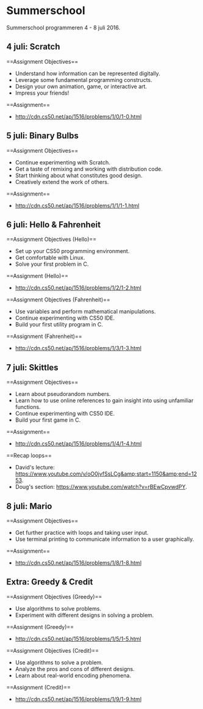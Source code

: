 # Summerschool
Summerschool programmeren 4 - 8 juli 2016.

## 4 juli: Scratch
==Assignment Objectives== 
* Understand how information can be represented digitally.
* Leverage some fundamental programming constructs.
* Design your own animation, game, or interactive art.
* Impress your friends!

==Assignment== 
* http://cdn.cs50.net/ap/1516/problems/1/0/1-0.html

## 5 juli: Binary Bulbs
==Assignment Objectives== 
* Continue experimenting with Scratch.
* Get a taste of remixing and working with distribution code.
* Start thinking about what constitutes good design.
* Creatively extend the work of others.

==Assignment== 
* http://cdn.cs50.net/ap/1516/problems/1/1/1-1.html

## 6 juli: Hello & Fahrenheit
==Assignment Objectives (Hello)== 
* Set up your CS50 programming environment.
* Get comfortable with Linux.
* Solve your first problem in C.

==Assignment (Hello)== 
* http://cdn.cs50.net/ap/1516/problems/1/2/1-2.html

==Assignment Objectives (Fahrenheit)== 
* Use variables and perform mathematical manipulations.
* Continue experimenting with CS50 IDE.
* Build your first utility program in C.

==Assignment (Fahrenheit)== 
* http://cdn.cs50.net/ap/1516/problems/1/3/1-3.html

## 7 juli: Skittles
==Assignment Objectives== 
* Learn about pseudorandom numbers.
* Learn how to use online references to gain insight into using unfamiliar functions.
* Continue experimenting with CS50 IDE.
* Build your first game in C.

==Assignment== 
* http://cdn.cs50.net/ap/1516/problems/1/4/1-4.html

==Recap loops==
* David's lecture: https://www.youtube.com/v/oO0jvfSsLCg&amp;start=1150&amp;end=1253.
* Doug's section: https://www.youtube.com/watch?v=rBEwCpvwdPY.

## 8 juli: Mario
==Assignment Objectives== 
* Get further practice with loops and taking user input.
* Use terminal printing to communicate information to a user graphically.

==Assignment== 
* http://cdn.cs50.net/ap/1516/problems/1/8/1-8.html

## Extra: Greedy & Credit
==Assignment Objectives (Greedy)== 
* Use algorithms to solve problems.
* Experiment with different designs in solving a problem.

==Assignment (Greedy)== 
* http://cdn.cs50.net/ap/1516/problems/1/5/1-5.html

==Assignment Objectives (Credit)== 
* Use algorithms to solve a problem.
* Analyze the pros and cons of different designs.
* Learn about real-world encoding phenomena.

==Assignment (Credit)== 
* http://cdn.cs50.net/ap/1516/problems/1/9/1-9.html
